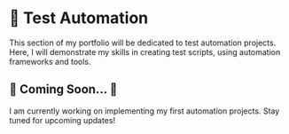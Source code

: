 # 🤖 Test Automation

This section of my portfolio will be dedicated to test automation projects.
Here, I will demonstrate my skills in creating test scripts, using automation frameworks and tools.

## 🚧 Coming Soon... 🚧

I am currently working on implementing my first automation projects.
Stay tuned for upcoming updates!
